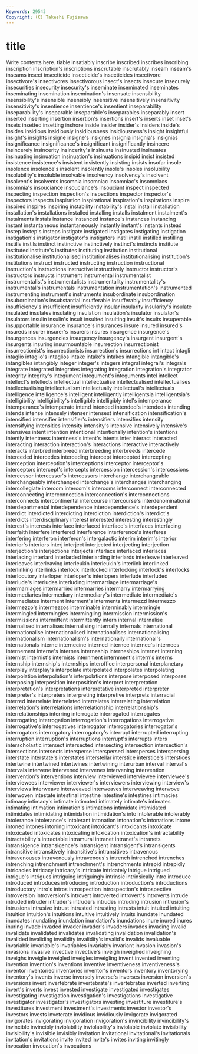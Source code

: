 ```yaml
---
Keywords: 29543 
Copyright: (C) Takeshi Fujisawa
---
```


# title

Write contents here.
tiable insatiably inscribe inscribed inscribes inscribing inscription inscription's inscriptions
inscrutable inscrutably inseam inseam's inseams insect insecticide insecticide's insecticides insectivore
insectivore's insectivores insectivorous insect's insects insecure insecurely insecurities insecurity insecurity's
inseminate inseminated inseminates inseminating insemination insemination's insensate insensibility insensibility's insensible
insensibly insensitive insensitively insensitivity insensitivity's insentience insentience's insentient inseparability inseparability's
inseparable inseparable's inseparables inseparably insert inserted inserting insertion insertion's insertions
insert's inserts inset inset's insets insetted insetting inshore inside insider
insider's insiders inside's insides insidious insidiously insidiousness insidiousness's insight insightful
insight's insights insigne insigne's insignes insignia insignia's insignias insignificance insignificance's
insignificant insignificantly insincere insincerely insincerity insincerity's insinuate insinuated insinuates insinuating
insinuation insinuation's insinuations insipid insist insisted insistence insistence's insistent insistently
insisting insists insofar insole insolence insolence's insolent insolently insole's insoles
insolubility insolubility's insoluble insolvable insolvency insolvency's insolvent insolvent's insolvents insomnia
insomniac insomniac's insomniacs insomnia's insouciance insouciance's insouciant inspect inspected inspecting
inspection inspection's inspections inspector inspector's inspectors inspects inspiration inspirational inspiration's
inspirations inspire inspired inspires inspiring instability instability's instal install installation
installation's installations installed installing installs instalment instalment's instalments instals instance
instanced instance's instances instancing instant instantaneous instantaneously instantly instant's instants
instead instep instep's insteps instigate instigated instigates instigating instigation instigation's
instigator instigator's instigators instil instill instilled instilling instills instils instinct
instinctive instinctively instinct's instincts institute instituted institute's institutes instituting institution
institutional institutionalise institutionalised institutionalises institutionalising institution's institutions instruct instructed instructing
instruction instructional instruction's instructions instructive instructively instructor instructor's instructors instructs
instrument instrumental instrumentalist instrumentalist's instrumentalists instrumentality instrumentality's instrumental's instrumentals instrumentation
instrumentation's instrumented instrumenting instrument's instruments insubordinate insubordination insubordination's insubstantial insufferable
insufferably insufficiency insufficiency's insufficient insufficiently insular insularity insularity's insulate insulated
insulates insulating insulation insulation's insulator insulator's insulators insulin insulin's insult
insulted insulting insult's insults insuperable insupportable insurance insurance's insurances insure
insured insured's insureds insurer insurer's insurers insures insurgence insurgence's insurgences
insurgencies insurgency insurgency's insurgent insurgent's insurgents insuring insurmountable insurrection insurrectionist
insurrectionist's insurrectionists insurrection's insurrections int intact intagli intaglio intaglio's intaglios
intake intake's intakes intangible intangible's intangibles intangibly integer integer's integers
integral integral's integrals integrate integrated integrates integrating integration integration's integrator
integrity integrity's integument integument's integuments intel intellect intellect's intellects intellectual
intellectualise intellectualised intellectualises intellectualising intellectualism intellectually intellectual's intellectuals intelligence intelligence's
intelligent intelligently intelligentsia intelligentsia's intelligibility intelligibility's intelligible intelligibly intel's intemperance
intemperance's intemperate intend intended intended's intendeds intending intends intense intensely
intenser intensest intensification intensification's intensified intensifier intensifier's intensifiers intensifies intensify
intensifying intensities intensity intensity's intensive intensively intensive's intensives intent intention
intentional intentionally intention's intentions intently intentness intentness's intent's intents inter
interact interacted interacting interaction interaction's interactions interactive interactively interacts interbred
interbreed interbreeding interbreeds intercede interceded intercedes interceding intercept intercepted intercepting
interception interception's interceptions interceptor interceptor's interceptors intercept's intercepts intercession intercession's
intercessions intercessor intercessor's intercessors interchange interchangeable interchangeably interchanged interchange's interchanges
interchanging intercollegiate intercom intercom's intercoms interconnect interconnected interconnecting interconnection interconnection's
interconnections interconnects intercontinental intercourse intercourse's interdenominational interdepartmental interdependence interdependence's interdependent
interdict interdicted interdicting interdiction interdiction's interdict's interdicts interdisciplinary interest interested
interesting interestingly interest's interests interface interfaced interface's interfaces interfacing interfaith
interfere interfered interference interference's interferes interfering interferon interferon's intergalactic interim
interim's interior interior's interiors interj interject interjected interjecting interjection interjection's
interjections interjects interlace interlaced interlaces interlacing interlard interlarded interlarding interlards
interleave interleaved interleaves interleaving interleukin interleukin's interlink interlinked interlinking interlinks
interlock interlocked interlocking interlock's interlocks interlocutory interloper interloper's interlopers interlude
interluded interlude's interludes interluding intermarriage intermarriage's intermarriages intermarried intermarries intermarry
intermarrying intermediaries intermediary intermediary's intermediate intermediate's intermediates interment interment's interments
intermezzi intermezzo intermezzo's intermezzos interminable interminably intermingle intermingled intermingles intermingling
intermission intermission's intermissions intermittent intermittently intern internal internalise internalised internalises
internalising internally internals international internationalise internationalised internationalises internationalising internationalism internationalism's
internationally international's internationals interne internecine interned internee internee's internees internement
interne's internes interneship interneships internet interning internist internist's internists internment
internment's intern's interns internship internship's internships interoffice interpersonal interplanetary interplay
interplay's interpolate interpolated interpolates interpolating interpolation interpolation's interpolations interpose interposed
interposes interposing interposition interposition's interpret interpretation interpretation's interpretations interpretative interpreted
interpreter interpreter's interpreters interpreting interpretive interprets interracial interred interrelate interrelated
interrelates interrelating interrelation interrelation's interrelations interrelationship interrelationship's interrelationships interring interrogate
interrogated interrogates interrogating interrogation interrogation's interrogations interrogative interrogative's interrogatives interrogator
interrogatories interrogator's interrogators interrogatory interrogatory's interrupt interrupted interrupting interruption interruption's
interruptions interrupt's interrupts inters interscholastic intersect intersected intersecting intersection intersection's
intersections intersects intersperse interspersed intersperses interspersing interstate interstate's interstates interstellar
interstice interstice's interstices intertwine intertwined intertwines intertwining interurban interval interval's
intervals intervene intervened intervenes intervening intervention intervention's interventions interview interviewed
interviewee interviewee's interviewees interviewer interviewer's interviewers interviewing interview's interviews interweave
interweaved interweaves interweaving interwove interwoven intestate intestinal intestine intestine's intestines
intimacies intimacy intimacy's intimate intimated intimately intimate's intimates intimating intimation
intimation's intimations intimidate intimidated intimidates intimidating intimidation intimidation's into intolerable
intolerably intolerance intolerance's intolerant intonation intonation's intonations intone intoned intones
intoning intoxicant intoxicant's intoxicants intoxicate intoxicated intoxicates intoxicating intoxication intoxication's
intractability intractability's intractable intramural intranet intranet's intranets intransigence intransigence's intransigent
intransigent's intransigents intransitive intransitively intransitive's intransitives intravenous intravenouses intravenously intravenous's
intrench intrenched intrenches intrenching intrenchment intrenchment's intrenchments intrepid intrepidly intricacies
intricacy intricacy's intricate intricately intrigue intrigued intrigue's intrigues intriguing intriguingly
intrinsic intrinsically intro introduce introduced introduces introducing introduction introduction's introductions
introductory intro's intros introspection introspection's introspective introversion introversion's introvert introverted
introvert's introverts intrude intruded intruder intruder's intruders intrudes intruding intrusion
intrusion's intrusions intrusive intrust intrusted intrusting intrusts intuit intuited intuiting
intuition intuition's intuitions intuitive intuitively intuits inundate inundated inundates inundating
inundation inundation's inundations inure inured inures inuring invade invaded invader
invader's invaders invades invading invalid invalidate invalidated invalidates invalidating invalidation
invalidation's invalided invaliding invalidity invalidity's invalid's invalids invaluable invariable invariable's
invariables invariably invariant invasion invasion's invasions invasive invective invective's inveigh
inveighed inveighing inveighs inveigle inveigled inveigles inveigling invent invented inventing
invention invention's inventions inventive inventiveness inventiveness's inventor inventoried inventories inventor's
inventors inventory inventorying inventory's invents inverse inversely inverse's inverses inversion
inversion's inversions invert invertebrate invertebrate's invertebrates inverted inverting invert's inverts
invest invested investigate investigated investigates investigating investigation investigation's investigations investigative
investigator investigator's investigators investing investiture investiture's investitures investment investment's investments
investor investor's investors invests inveterate invidious invidiously invigorate invigorated invigorates
invigorating invigoration invigoration's invincibility invincibility's invincible invincibly inviolability inviolability's inviolable
inviolate invisibility invisibility's invisible invisibly invitation invitational invitational's invitationals invitation's
invitations invite invited invite's invites inviting invitingly invocation invocation's invocations
